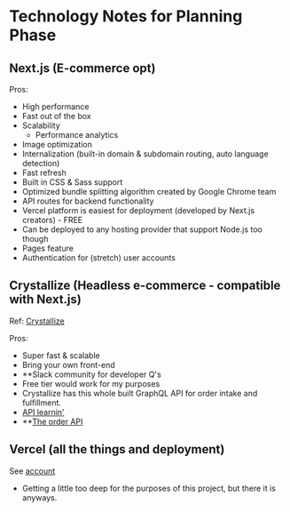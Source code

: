 # Technology Notes for Planning Phase

## Next.js (E-commerce opt)

Pros:

- High performance
- Fast out of the box
- Scalability
  - Performance analytics
- Image optimization
- Internalization (built-in domain & subdomain routing, auto language detection)
- Fast refresh
- Built in CSS & Sass support
- Optimized bundle splitting algorithm created by Google Chrome team
- API routes for backend functionality
- Vercel platform is easiest for deployment (developed by Next.js creators) - FREE
- Can be deployed to any hosting provider that support Node.js too though
- Pages feature
- Authentication for (stretch) user accounts

## Crystallize (Headless e-commerce - compatible with Next.js)

Ref: [Crystallize](https://crystallize.com/learn/developer-guides)

Pros:

- Super fast & scalable
- Bring your own front-end
- **Slack community for developer Q's
- Free tier would work for my purposes
- Crystallize has this whole built GraphQL API for order intake and fulfillment.
- [API learnin'](https://crystallize.com/learn/concepts/api)
- **[The order API](https://crystallize.com/learn/developer-guides/order-api/the-order-object)

## Vercel (all the things and deployment)

See [account](https://vercel.com/danitcodes/tiki-ecommerce)

- Getting a little too deep for the purposes of this project, but there it is anyways.
